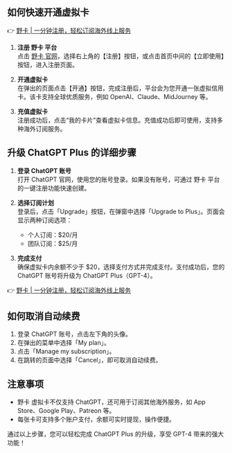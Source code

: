 ## 如何快速开通虚拟卡

👉 [野卡 | 一分钟注册，轻松订阅海外线上服务](https://bit.ly/bewildcard)

1. **注册 野卡 平台**  
   点击 [野卡 官网](https://bit.ly/bewildcard)，选择右上角的【注册】按钮，或点击首页中间的【立即使用】按钮，进入注册页面。

2. **开通虚拟卡**  
   在弹出的页面点击【开通】按钮，完成注册后，平台会为您开通一张虚拟信用卡。该卡支持全球优质服务，例如 OpenAI、Claude、MidJourney 等。

3. **充值虚拟卡**  
   注册成功后，点击“我的卡片”查看虚拟卡信息。充值成功后即可使用，支持多种海外订阅服务。

## 升级 ChatGPT Plus 的详细步骤

1. **登录 ChatGPT 账号**  
   打开 ChatGPT 官网，使用您的账号登录。如果没有账号，可通过 野卡 平台的一键注册功能快速创建。

2. **选择订阅计划**  
   登录后，点击「Upgrade」按钮，在弹窗中选择「Upgrade to Plus」。页面会显示两种订阅选项：  
   - 个人订阅：$20/月  
   - 团队订阅：$25/月  

3. **完成支付**  
   确保虚拟卡内余额不少于 $20，选择支付方式并完成支付。支付成功后，您的 ChatGPT 账号将升级为 ChatGPT Plus（GPT-4）。

👉 [野卡 | 一分钟注册，轻松订阅海外线上服务](https://bit.ly/bewildcard)

## 如何取消自动续费

1. 登录 ChatGPT 账号，点击左下角的头像。
2. 在弹出的菜单中选择「My plan」。
3. 点击「Manage my subscription」。
4. 在跳转的页面中选择「Cancel」，即可取消自动续费。

## 注意事项

- 野卡 虚拟卡不仅支持 ChatGPT，还可用于订阅其他海外服务，如 App Store、Google Play、Patreon 等。
- 每张卡可支持多个账户支付，余额可实时提现，操作便捷。

通过以上步骤，您可以轻松完成 ChatGPT Plus 的升级，享受 GPT-4 带来的强大功能！